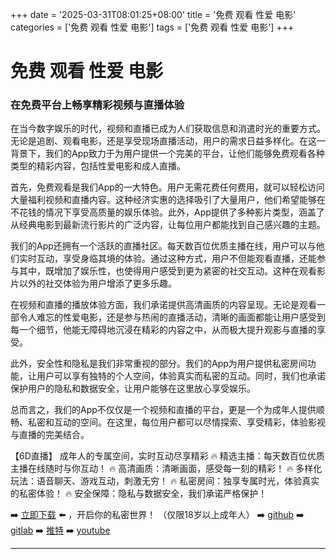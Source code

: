 +++
date = '2025-03-31T08:01:25+08:00'
title = '免费 观看 性爱 电影'
categories = ['免费 观看 性爱 电影']
tags = ['免费 观看 性爱 电影']
+++

# 免费 观看 性爱 电影

### 在免费平台上畅享精彩视频与直播体验

在当今数字娱乐的时代，视频和直播已成为人们获取信息和消遣时光的重要方式。无论是追剧、观看电影，还是享受现场直播活动，用户的需求日益多样化。在这一背景下，我们的App致力于为用户提供一个完美的平台，让他们能够免费观看各种类型的精彩内容，包括性爱电影和成人直播。

首先，免费观看是我们App的一大特色。用户无需花费任何费用，就可以轻松访问大量福利视频和直播内容。这种经济实惠的选择吸引了大量用户，他们希望能够在不花钱的情况下享受高质量的娱乐体验。此外，App提供了多种影片类型，涵盖了从经典电影到最新流行影片的广泛内容，让每位用户都能找到自己感兴趣的主题。

我们的App还拥有一个活跃的直播社区。每天数百位优质主播在线，用户可以与他们实时互动，享受身临其境的体验。通过这种方式，用户不但能观看直播，还能参与其中，既增加了娱乐性，也使得用户感受到更为紧密的社交互动。这种在观看影片以外的社交体验为用户增添了更多乐趣。

在视频和直播的播放体验方面，我们承诺提供高清画质的内容呈现。无论是观看一部令人难忘的性爱电影，还是参与热闹的直播活动，清晰的画面都能让用户感受到每一个细节，他能无障碍地沉浸在精彩的内容之中，从而极大提升观影与直播的享受。

此外，安全性和隐私是我们非常重视的部分。我们的App为用户提供私密房间功能，让用户可以享有独特的个人空间，体验真实而私密的互动。同时，我们也承诺保护用户的隐私和数据安全，让用户能够在这里放心享受娱乐。

总而言之，我们的App不仅仅是一个视频和直播的平台，更是一个为成年人提供顺畅、私密和互动的空间。在这里，每位用户都可以尽情探索、享受精彩，体验影视与直播的完美结合。

【6D直播】
成年人的专属空间，实时互动尽享精彩
🔥 精选主播：每天数百位优质主播在线随时与你互动！
🔥 高清画质：清晰画面，感受每一刻的精彩！
🔥 多样化玩法：语音聊天、游戏互动，刺激无穷！
🔥 私密房间：独享专属时光，体验真实的私密体验！
🔥 安全保障：隐私与数据安全，我们承诺严格保护！

➡️ [立即下载](https://down123.s3.ap-east-1.amazonaws.com/down/down.html?channelCode=blog) ⬅️ ，开启你的私密世界！ 
（仅限18岁以上成年人） 
➡️ [github](https://aldult-live.github.io/) 
➡️ [gitlab](https://seo-09598d.gitlab.io/) 
➡️ [推特](https://x.com/wegame33) 
➡️ [youtube](https://www.youtube.com/@6Dlive)

---
